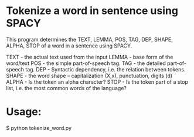# Tokenize a word in sentence using SPACY
This program determines the TEXT, LEMMA, POS, TAG, DEP, SHAPE, ALPHA, STOP of a word in a sentence using SPACY.

TEXT - the actual text used from the input
LEMMA - base form of the word/text
POS - the simple part-of-speech tag.
TAG - the detailed part-of-speech tag.
DEP - Syntactic dependency, i.e. the relation between tokens.
SHAPE - the word shape – capitalization (X,x), punctuation, digits (d)
ALPHA - Is the token an alpha character?
STOP - Is the token part of a stop list, i.e. the most common words of the language?

# Usage:
$ python tokenize_word.py
